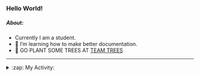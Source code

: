 ### Hello World!

##### About:
- Currently I am a student.
- 🌱 I’m learning how to make better documentation.
- 🌱 GO PLANT SOME TREES AT [TEAM TREES](https://teamtrees.org/)

---
<details>
  <summary>:zap: My Activity:</summary>
  
<!--START_SECTION:waka-->
![Code Time](http://img.shields.io/badge/Code%20Time-1%2C123%20hrs%2015%20mins-blue)

**I'm a Night 🦉** 

```text
🌞 Morning                1709 commits        ███░░░░░░░░░░░░░░░░░░░░░░   10.05 % 
🌆 Daytime                5687 commits        ████████░░░░░░░░░░░░░░░░░   33.44 % 
🌃 Evening                4840 commits        ███████░░░░░░░░░░░░░░░░░░   28.46 % 
🌙 Night                  4772 commits        ███████░░░░░░░░░░░░░░░░░░   28.06 % 
```
📅 **I'm Most Productive on Wednesday** 

```text
Monday                   2424 commits        ████░░░░░░░░░░░░░░░░░░░░░   14.25 % 
Tuesday                  2151 commits        ███░░░░░░░░░░░░░░░░░░░░░░   12.65 % 
Wednesday                4061 commits        ██████░░░░░░░░░░░░░░░░░░░   23.88 % 
Thursday                 2291 commits        ███░░░░░░░░░░░░░░░░░░░░░░   13.47 % 
Friday                   1699 commits        ██░░░░░░░░░░░░░░░░░░░░░░░   09.99 % 
Saturday                 1490 commits        ██░░░░░░░░░░░░░░░░░░░░░░░   08.76 % 
Sunday                   2892 commits        ████░░░░░░░░░░░░░░░░░░░░░   17.00 % 
```


📊 **This Week I Spent My Time On** 

```text
🔥 Editors: 
VS Code                  1 hr 42 mins        █████████████████████████   100.00 % 

🐱‍💻 Projects: 
praise                   1 hr 11 mins        █████████████████░░░░░░░░   69.78 % 
discord-bot              30 mins             ███████░░░░░░░░░░░░░░░░░░   29.49 % 
CSF22                    0 secs              ░░░░░░░░░░░░░░░░░░░░░░░░░   00.72 % 
```


 Last Updated on 19/05/2023 03:08:34 UTC
<!--END_SECTION:waka-->
</details>
